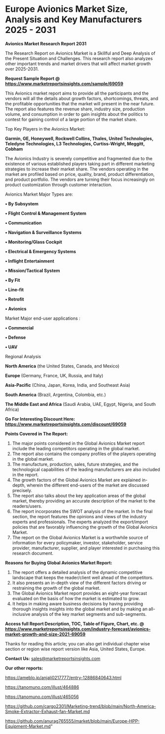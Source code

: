 # Europe Avionics Market Size, Analysis and Key Manufacturers 2025 - 2031

<strong>Avionics Market Research Report 2031</strong>

The Research Report on Avionics Market is a Skillful and Deep Analysis of the Present Situation and Challenges. This research report also analyzes other important trends and market drivers that will affect market growth over 2025-2031.

<strong>Request Sample Report @ <a href=https://www.marketreportsinsights.com/sample/69059>https://www.marketreportsinsights.com/sample/69059</a></strong>

This Avionics market report aims to provide all the participants and the vendors will all the details about growth factors, shortcomings, threats, and the profitable opportunities that the market will present in the near future. The report also features the revenue share, industry size, production volume, and consumption in order to gain insights about the politics to contest for gaining control of a large portion of the market share.

Top Key Players in the Avionics Market:

<strong>Garmin, GE, Honeywell, Rockwell Collins, Thales, United Technologies, Teledyne Technologies, L3 Technologies, Curtiss-Wright, Meggitt, Cobham</strong>

The Avionics Industry is severely competitive and fragmented due to the existence of various established players taking part in different marketing strategies to increase their market share. The vendors operating in the market are profiled based on price, quality, brand, product differentiation, and product portfolio. The vendors are turning their focus increasingly on product customization through customer interaction.

Avionics Market Major Types are:

<strong>• By Subsystem

• Flight Control & Management System

• Communication

• Navigation & Surveillance Systems

• Monitoring/Glass Cockpit

• Electrical & Emergency Systems

• Inflight Entertainment

• Mission/Tactical System

• By Fit

• Line-fit

• Retrofit

• Avionics</strong>

Market Major end-user applications :

<strong>• Commercial

• Defense

• UAV</strong>

Regional Analysis

</u><strong><b>North America</b></strong> (the United States, Canada, and Mexico)

<strong><b>Europe </b></strong>(Germany, France, UK, Russia, and Italy)

<strong><b>Asia-Pacific</b></strong> (China, Japan, Korea, India, and Southeast Asia)

<strong><b>South America</b></strong> (Brazil, Argentina, Colombia, etc.)

<strong><b>The Middle East and Africa</b></strong> (Saudi Arabia, UAE, Egypt, Nigeria, and South Africa)

<strong>Go For Interesting Discount Here: <a href=https://www.marketreportsinsights.com/discount/69059>https://www.marketreportsinsights.com/discount/69059</a></strong>

<strong>Points Covered in The Report:</strong>
<ol>
  <li>The major points considered in the Global Avionics Market report include the leading competitors operating in the global market.</li>
  <li>The report also contains the company profiles of the players operating in the global market.</li>
  <li>The manufacture, production, sales, future strategies, and the technological capabilities of the leading manufacturers are also included in the report.</li>
  <li>The growth factors of the Global Avionics Market are explained in-depth, wherein the different end-users of the market are discussed precisely.</li>
  <li>The report also talks about the key application areas of the global market, thereby providing an accurate description of the market to the readers/users.</li>
  <li>The report incorporates the SWOT analysis of the market. In the final section, the report features the opinions and views of the industry experts and professionals. The experts analyzed the export/import policies that are favorably influencing the growth of the Global Avionics Market.</li>
  <li>The report on the Global Avionics Market is a worthwhile source of information for every policymaker, investor, stakeholder, service provider, manufacturer, supplier, and player interested in purchasing this research document.</li>
</ol>
<strong>Reasons for Buying Global Avionics Market Report:</strong>

<ol>
  <li>The report offers a detailed analysis of the dynamic competitive landscape that keeps the reader/client well ahead of the competitors.</li>
  <li>It also presents an in-depth view of the different factors driving or restraining the growth of the global market.</li>
  <li>The Global Avionics Market report provides an eight-year forecast evaluated on the basis of how the market is estimated to grow.</li>
  <li>It helps in making aware business decisions by having providing thorough insights insights into the global market and by making an all-inclusive analysis of the key market segments and sub-segments.</li>
</ol>
<strong>Access full Report Description, TOC, Table of Figure, Chart, etc. @ <a href=https://www.marketreportsinsights.com/industry-forecast/avionics-market-growth-and-size-2021-69059>https://www.marketreportsinsights.com/industry-forecast/avionics-market-growth-and-size-2021-69059</a></strong>


Thanks for reading this article; you can also get individual chapter wise section or region wise report version like Asia, United States, Europe.

<strong>Contact Us:</strong>
sales@marketreportsinsights.com

<strong>Our other reports:</strong>

<a href=https://ameblo.jp/anjali0217777/entry-12886840643.html>https://ameblo.jp/anjali0217777/entry-12886840643.html</a>

<a href=https://tanomuno.com/illust/464886>https://tanomuno.com/illust/464886</a>

<a href=https://tanomuno.com/illust/465056>https://tanomuno.com/illust/465056</a>

<a href=https://github.com/cargo2301/Marketing-trend/blob/main/North-America-Smoke-Extractor-Exhaust-fan-Market.md>https://github.com/cargo2301/Marketing-trend/blob/main/North-America-Smoke-Extractor-Exhaust-fan-Market.md</a>

<a href=https://github.com/anurag765555/market/blob/main/Europe-HPP-Equipment-Market.md>https://github.com/anurag765555/market/blob/main/Europe-HPP-Equipment-Market.md</a>"
